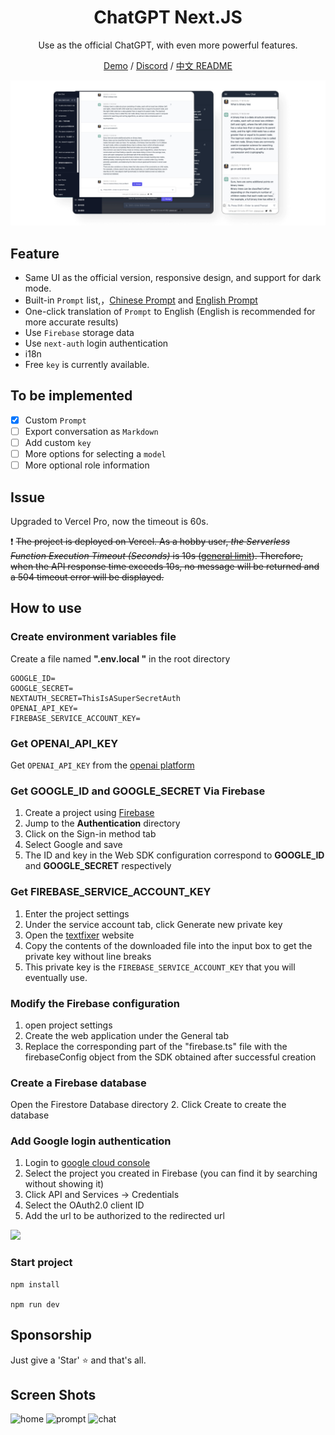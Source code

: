 <div align="center">

<h1 align="center">ChatGPT Next.JS</h1>

Use as the official ChatGPT, with even more powerful features.

[Demo](https://chatgpt.younglele.cn) / [Discord](https://discord.gg/2wcQRJKxuZ) / [中文 README](./README.md)

![主界面](./static/home.jpeg)

</div>

## Feature

- Same UI as the official version, responsive design, and support for dark mode.
- Built-in `Prompt` list,，[Chinese Prompt](https://github.com/PlexPt/awesome-chatgpt-prompts-zh) and [English Prompt](https://github.com/f/awesome-chatgpt-prompts)
- One-click translation of `Prompt` to English (English is recommended for more accurate results)
- Use `Firebase` storage data
- Use `next-auth` login authentication
- i18n
- Free `key` is currently available.

## To be implemented

- [x] Custom `Prompt`
- [ ] Export conversation as `Markdown`
- [ ] Add custom `key`
- [ ] More options for selecting a `model`
- [ ] More optional role information

## Issue

Upgraded to Vercel Pro, now the timeout is 60s.

❗ ~~The project is deployed on Vercel. As a hobby user, _the Serverless Function Execution Timeout (Seconds)_ is 10s ([general limit](https://vercel.com/docs/concepts/limits/overview)). Therefore, when the API response time exceeds 10s, no message will be returned and a 504 timeout error will be displayed.~~

## How to use

### Create environment variables file

Create a file named **".env.local "** in the root directory

```shell
GOOGLE_ID=
GOOGLE_SECRET=
NEXTAUTH_SECRET=ThisIsASuperSecretAuth
OPENAI_API_KEY=
FIREBASE_SERVICE_ACCOUNT_KEY=
```

### Get OPENAI_API_KEY

Get `OPENAI_API_KEY` from the [openai platform](https://platform.openai.com/account/api-keys)

### Get GOOGLE_ID and GOOGLE_SECRET Via Firebase

1. Create a project using [Firebase](https://console.firebase.google.com)
2. Jump to the **Authentication** directory
3. Click on the Sign-in method tab
4. Select Google and save
5. The ID and key in the Web SDK configuration correspond to **GOOGLE_ID** and **GOOGLE_SECRET** respectively

### Get FIREBASE_SERVICE_ACCOUNT_KEY

1. Enter the project settings
2. Under the service account tab, click Generate new private key
3. Open the [textfixer](https://www.textfixer.com/tools/remove-line-breaks.php) website
4. Copy the contents of the downloaded file into the input box to get the private key without line breaks
5. This private key is the `FIREBASE_SERVICE_ACCOUNT_KEY` that you will eventually use.

### Modify the Firebase configuration

1. open project settings
2. Create the web application under the General tab
3. Replace the corresponding part of the "firebase.ts" file with the firebaseConfig object from the SDK obtained after successful creation

### Create a Firebase database

Open the Firestore Database directory 2. Click Create to create the database

### Add Google login authentication

1. Login to [google cloud console](https://console.cloud.google.com/)
2. Select the project you created in Firebase (you can find it by searching without showing it)
3. Click API and Services -> Credentials
4. Select the OAuth2.0 client ID
5. Add the url to be authorized to the redirected url

![](https://obsidian-picgo-le.oss-cn-hangzhou.aliyuncs.com/img/SCR-20230310-ejx.png)

### Start project

```shell
npm install

npm run dev
```

## Sponsorship

Just give a 'Star' ⭐ and that's all.

## Screen Shots

![home](https://obsidian-picgo-le.oss-cn-hangzhou.aliyuncs.com/img/SCR-20230325-v2w.png)
![prompt](https://obsidian-picgo-le.oss-cn-hangzhou.aliyuncs.com/img/SCR-20230325-v36.png)
![chat](https://obsidian-picgo-le.oss-cn-hangzhou.aliyuncs.com/img/SCR-20230325-v3n.png)
